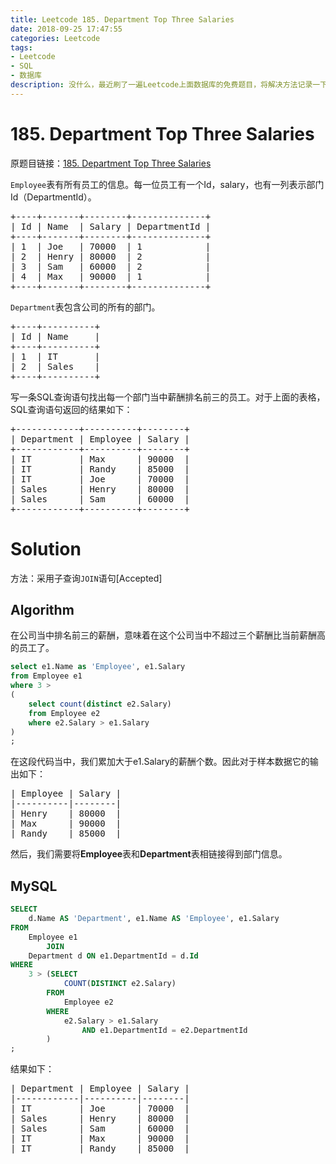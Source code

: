 ```yaml
---
title: Leetcode 185. Department Top Three Salaries
date: 2018-09-25 17:47:55
categories: Leetcode
tags:
- Leetcode
- SQL
- 数据库
description: 没什么，最近刷了一遍Leetcode上面数据库的免费题目，将解决方法记录一下。
---
```

# 185. Department Top Three Salaries

原题目链接：[185. Department Top Three Salaries](https://leetcode.com/articles/department-top-three-salaries/)


`Employee`表有所有员工的信息。每一位员工有一个Id，salary，也有一列表示部门Id（DepartmentId）。

<pre>
+----+-------+--------+--------------+
| Id | Name  | Salary | DepartmentId |
+----+-------+--------+--------------+
| 1  | Joe   | 70000  | 1            |
| 2  | Henry | 80000  | 2            |
| 3  | Sam   | 60000  | 2            |
| 4  | Max   | 90000  | 1            |
+----+-------+--------+--------------+
</pre>

`Department`表包含公司的所有的部门。
<pre>
+----+----------+
| Id | Name     |
+----+----------+
| 1  | IT       |
| 2  | Sales    |
+----+----------+
</pre>
写一条SQL查询语句找出每一个部门当中薪酬排名前三的员工。对于上面的表格，SQL查询语句返回的结果如下：
<pre>
+------------+----------+--------+
| Department | Employee | Salary |
+------------+----------+--------+
| IT         | Max      | 90000  |
| IT         | Randy    | 85000  |
| IT         | Joe      | 70000  |
| Sales      | Henry    | 80000  |
| Sales      | Sam      | 60000  |
+------------+----------+--------+
</pre>


# Solution

方法：采用子查询`JOIN`语句[Accepted]

## Algorithm

在公司当中排名前三的薪酬，意味着在这个公司当中不超过三个薪酬比当前薪酬高的员工了。
```sql
select e1.Name as 'Employee', e1.Salary
from Employee e1
where 3 >
(
    select count(distinct e2.Salary)
    from Employee e2
    where e2.Salary > e1.Salary
)
;
```

在这段代码当中，我们累加大于e1.Salary的薪酬个数。因此对于样本数据它的输出如下：

<pre>
| Employee | Salary |
|----------|--------|
| Henry    | 80000  |
| Max      | 90000  |
| Randy    | 85000  |
</pre>

然后，我们需要将**Employee**表和**Department**表相链接得到部门信息。

## MySQL

```sql
SELECT
    d.Name AS 'Department', e1.Name AS 'Employee', e1.Salary
FROM
    Employee e1
        JOIN
    Department d ON e1.DepartmentId = d.Id
WHERE
    3 > (SELECT
            COUNT(DISTINCT e2.Salary)
        FROM
            Employee e2
        WHERE
            e2.Salary > e1.Salary
                AND e1.DepartmentId = e2.DepartmentId
        )
;
```

结果如下：

<pre>
| Department | Employee | Salary |
|------------|----------|--------|
| IT         | Joe      | 70000  |
| Sales      | Henry    | 80000  |
| Sales      | Sam      | 60000  |
| IT         | Max      | 90000  |
| IT         | Randy    | 85000  |
</pre>

